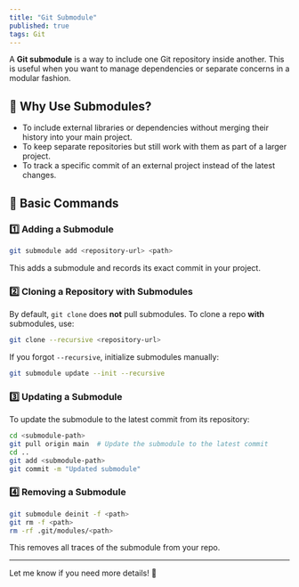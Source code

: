 ```yaml
---
title: "Git Submodule"
published: true
tags: Git
---
```


A **Git submodule** is a way to include one Git repository inside another. This is useful when you want to manage dependencies or separate concerns in a modular fashion.

## 🔹 Why Use Submodules?

- To include external libraries or dependencies without merging their history into your main project.
- To keep separate repositories but still work with them as part of a larger project.
- To track a specific commit of an external project instead of the latest changes.

## 🔹 Basic Commands

### 1️⃣ Adding a Submodule

```sh
git submodule add <repository-url> <path>
```

This adds a submodule and records its exact commit in your project.

### 2️⃣ Cloning a Repository with Submodules

By default, `git clone` does **not** pull submodules. To clone a repo **with** submodules, use:

```sh
git clone --recursive <repository-url>
```

If you forgot `--recursive`, initialize submodules manually:

```sh
git submodule update --init --recursive
```

### 3️⃣ Updating a Submodule

To update the submodule to the latest commit from its repository:

```sh
cd <submodule-path>
git pull origin main  # Update the submodule to the latest commit
cd ..
git add <submodule-path>
git commit -m "Updated submodule"
```

### 4️⃣ Removing a Submodule

```sh
git submodule deinit -f <path>
git rm -f <path>
rm -rf .git/modules/<path>
```

This removes all traces of the submodule from your repo.

---

Let me know if you need more details! 🚀
